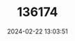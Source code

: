 ---
title: "136174"
category: "Mannophryne venezuelensis"
draft: false
date: 2024-02-22 13:03:51
languages:
  Spanish; Castilian: ["Sapito Acollarado de Paria"]
  English: ["Paria Collared Frog"]
---